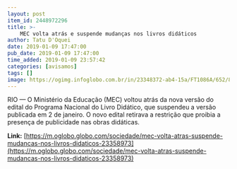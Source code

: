 ```yaml
---
layout: post
item_id: 2448972296
title: >-
    MEC volta atrás e suspende mudanças nos livros didáticos
author: Tatu D'Oquei
date: 2019-01-09 17:47:00
pub_date: 2019-01-09 17:47:00
time_added: 2019-01-09 23:57:42
categories: [avisamos]
tags: []
image: https://ogimg.infoglobo.com.br/in/23348372-ab4-15a/FT1086A/652/80480311_Marcello-Casal-jr-Agencia-Brasil-Brasilia_-Educacao-Ricardo-Velez-Rodriguez-assume-o-Mini.jpg
---
```


RIO — O Ministério da Educação (MEC) voltou atrás da nova versão do edital do Programa Nacional do Livro Didático, que suspendeu a versão publicada em 2 de janeiro. O novo edital retirava a restrição que proibia a presença de publicidade nas obras didáticas.

**Link:** [https://m.oglobo.globo.com/sociedade/mec-volta-atras-suspende-mudancas-nos-livros-didaticos-23358973](https://m.oglobo.globo.com/sociedade/mec-volta-atras-suspende-mudancas-nos-livros-didaticos-23358973)


